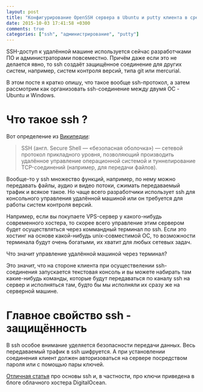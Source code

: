 ```yaml
---
layout: post
title: "Конфигурирование OpenSSH сервера в Ubuntu и putty клиента в среде Windows"
date: 2015-10-03 17:41:58 +0300
comments: true
categories: ["ssh", "администрирование", "putty"] 
---
```


SSH-доступ к удалённой машине используется сейчас разработчками ПО и администраторами повсеместно. Причём даже если это не делается явно, то ssh создаёт защищённое соединение для других систем, например, систем контроля версий, типа git или mercurial.

В этом посте я кратко опишу, что такое вообще ssh-протокол, а затем рассмотрим как организовать ssh-соединение между двумя ОС - Ubuntu и Windows.


# Что такое ssh ?

Вот определение из [Википедии](https://ru.wikipedia.org/wiki/SSH):

> SSH (англ. Secure Shell — «безопасная оболочка») — сетевой протокол прикладного уровня, позволяющий производить удалённое управление операционной системой и туннелирование TCP-соединений (например, для передачи файлов).

Вообще-то у ssh множество функций, например, по нему можно передавать файлы, аудио и видео потоки, сжимать передаваемый трафик и всякое такое. Но чаще всего разработчики использует ssh для консольного управления удалённой машиной или он требуется для работы систем контроля версий.

Например, если вы покупаете VPS-сервер у какого-нибудь современного хостера, то скорее всего управление этим сервером будет осуществляться через коммандный терминал по ssh. Если это хостинг на основе какой-нибудь unix-совместимой ОС, то возможности терминала будут очень богатыми, их хватит для любых сетевых задач.

Что значит управление удалённой машиной через терминал?

Это значит, что на стороне клиента при осуществелении ssh-соединения запускается текстовая консоль и вы можете набирать там какие-нибудь команды, которые будут передаваться по каналу ssh на сервер и исполняться там, будто бы мы исполняли их сразу же на серверной машине.

# Главное свойство ssh - защищённость

В ssh особое внимание уделяется безопасности передачи данных. Весь передаваемый трафик в ssh шифруется. А при установлении соединения клиент должен авторизоваться на сервере посредством пароля или с помощью пары ключей.

[Отличная статья](https://www.digitalocean.com/community/tutorials/ssh-essentials-working-with-ssh-servers-clients-and-keys) про основы ssh и, в частности, про ключи приведена в блоге облачного хостера DigitalOcean.